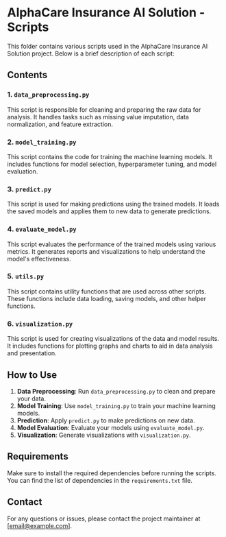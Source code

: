 # AlphaCare Insurance AI Solution - Scripts

This folder contains various scripts used in the AlphaCare Insurance AI Solution project. Below is a brief description of each script:

## Contents

### 1. `data_preprocessing.py`
This script is responsible for cleaning and preparing the raw data for analysis. It handles tasks such as missing value imputation, data normalization, and feature extraction.

### 2. `model_training.py`
This script contains the code for training the machine learning models. It includes functions for model selection, hyperparameter tuning, and model evaluation.

### 3. `predict.py`
This script is used for making predictions using the trained models. It loads the saved models and applies them to new data to generate predictions.

### 4. `evaluate_model.py`
This script evaluates the performance of the trained models using various metrics. It generates reports and visualizations to help understand the model's effectiveness.

### 5. `utils.py`
This script contains utility functions that are used across other scripts. These functions include data loading, saving models, and other helper functions.

### 6. `visualization.py`
This script is used for creating visualizations of the data and model results. It includes functions for plotting graphs and charts to aid in data analysis and presentation.

## How to Use

1. **Data Preprocessing**: Run `data_preprocessing.py` to clean and prepare your data.
2. **Model Training**: Use `model_training.py` to train your machine learning models.
3. **Prediction**: Apply `predict.py` to make predictions on new data.
4. **Model Evaluation**: Evaluate your models using `evaluate_model.py`.
5. **Visualization**: Generate visualizations with `visualization.py`.

## Requirements

Make sure to install the required dependencies before running the scripts. You can find the list of dependencies in the `requirements.txt` file.

## Contact

For any questions or issues, please contact the project maintainer at [email@example.com].
